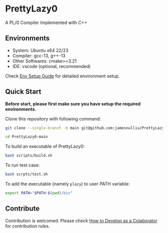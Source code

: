 # PrettyLazy0
A PL/0 Compiler Implemented with C++

## Environments

- System: Ubuntu x64 22/23
- Compiler: gcc-13, g++-13
- Other Softwares: cmake>=3.21
- IDE: vscode (optional, recommended)

Check [Env Setup Guide](./docs/Env_Setup_Guide.md) for detailed environment setup.

## Quick Start

**Before start, please first make sure you have setup the required environments.**

Clone this repository with following command:

```bash
git clone --single-branch -b main git@github.com:jamesnulliu/PrettyLazy0.git PrettyLazy0-main

cd PrettyLazy0-main
```

To build an executable of PrettyLazy0:

```bash
bash scripts/build.sh
```

To run test case:

```bash
bash scrpts/test.sh
```

To add the executable (namely `plazy`) to user PATH variable:

```bash
export PATH="$PATH:$(pwd)/bin"
```

## Contribute

Contribution is welcomed. Please check [How to Develop as a Colaborator](./docs/How_to_Develop_as_a_Colaborator.md) for contribution rules.